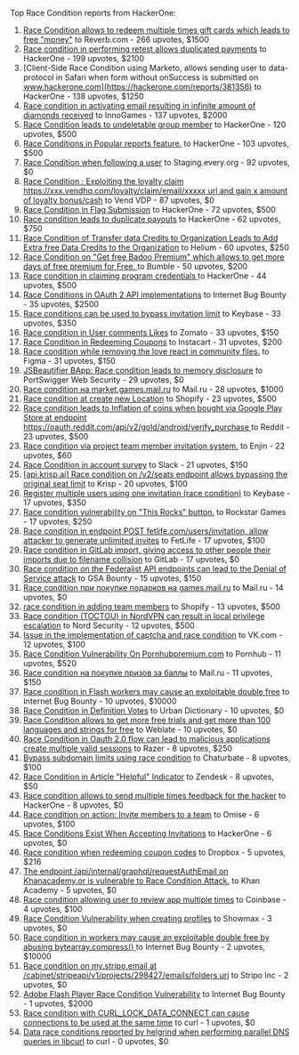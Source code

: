 Top Race Condition reports from HackerOne:

1. [Race Condition allows to redeem multiple times gift cards which leads to free "money"](https://hackerone.com/reports/759247) to Reverb.com - 266 upvotes, $1500
2. [Race condition in performing retest allows duplicated payments](https://hackerone.com/reports/429026) to HackerOne - 199 upvotes, $2100
3. [Client-Side Race Condition using Marketo, allows sending user to data-protocol in Safari when form without onSuccess is submitted on www.hackerone.com](https://hackerone.com/reports/381356) to HackerOne - 138 upvotes, $1250
4. [Race condition in activating email resulting in infinite amount of diamonds received](https://hackerone.com/reports/509629) to InnoGames - 137 upvotes, $2000
5. [Race Condition leads to undeletable group member](https://hackerone.com/reports/604534) to HackerOne - 120 upvotes, $500
6. [Race Conditions in Popular reports feature.](https://hackerone.com/reports/146845) to HackerOne - 103 upvotes, $500
7. [Race Condition when following a user](https://hackerone.com/reports/927384) to Staging.every.org - 92 upvotes, $0
8. [Race Condition : Exploiting the loyalty claim https://xxx.vendhq.com/loyalty/claim/email/xxxxx url and gain x amount of loyalty bonus/cash](https://hackerone.com/reports/331940) to Vend VDP - 87 upvotes, $0
9. [Race Condition in Flag Submission](https://hackerone.com/reports/454949) to HackerOne - 72 upvotes, $500
10. [Race condition leads to duplicate payouts](https://hackerone.com/reports/220445) to HackerOne - 62 upvotes, $750
11. [Race Condition of Transfer data Credits to Organization Leads to Add Extra free Data Credits to the Organization](https://hackerone.com/reports/974892) to Helium - 60 upvotes, $250
12. [Race Condition on "Get free Badoo Premium" which allows to get more days of free premium for Free. ](https://hackerone.com/reports/1037430) to Bumble - 50 upvotes, $200
13. [Race condition in claiming program credentials ](https://hackerone.com/reports/488985) to HackerOne - 44 upvotes, $500
14. [Race Conditions in OAuth 2 API implementations](https://hackerone.com/reports/55140) to Internet Bug Bounty - 35 upvotes, $2500
15. [Race conditions can be used to bypass invitation limit](https://hackerone.com/reports/115007) to Keybase - 33 upvotes, $350
16. [Race condition in User comments  Likes](https://hackerone.com/reports/1409913) to Zomato - 33 upvotes, $150
17. [Race Condition in Redeeming Coupons](https://hackerone.com/reports/157996) to Instacart - 31 upvotes, $200
18. [Race condition while removing the love react in community files.](https://hackerone.com/reports/996141) to Figma - 31 upvotes, $150
19. [JSBeautifier BApp: Race condition leads to memory disclosure](https://hackerone.com/reports/187134) to PortSwigger Web Security - 29 upvotes, $0
20. [Race condition на market.games.mail.ru](https://hackerone.com/reports/317557) to Mail.ru - 28 upvotes, $1000
21. [Race condition at create new Location](https://hackerone.com/reports/413759) to Shopify - 23 upvotes, $500
22. [Race condition leads to Inflation of coins when bought via Google Play Store at endpoint https://oauth.reddit.com/api/v2/gold/android/verify_purchase ](https://hackerone.com/reports/801743) to Reddit - 23 upvotes, $500
23. [Race condition via project team member invitation system.](https://hackerone.com/reports/1108291) to Enjin - 22 upvotes, $60
24. [Race Condition in account survey](https://hackerone.com/reports/165570) to Slack - 21 upvotes, $150
25. [[api.krisp.ai] Race condition on /v2/seats endpoint allows bypassing the original seat limit](https://hackerone.com/reports/1418419) to Krisp - 20 upvotes, $100
26. [Register multiple users using one invitation (race condition)](https://hackerone.com/reports/148609) to Keybase - 17 upvotes, $350
27. [Race condition vulnerability on "This Rocks" button.](https://hackerone.com/reports/474021) to Rockstar Games - 17 upvotes, $250
28. [Race condition in endpoint POST fetlife.com/users/invitation, allow attacker to generate unlimited invites](https://hackerone.com/reports/1460373) to FetLife - 17 upvotes, $100
29. [Race condition in GitLab import, giving access to other people their imports due to filename collision](https://hackerone.com/reports/214028) to GitLab - 17 upvotes, $0
30. [Race condition on the Federalist API endpoints can lead to the Denial of Service attack](https://hackerone.com/reports/249319) to GSA Bounty - 15 upvotes, $150
31. [Race condition при покупке подарков на games.mail.ru](https://hackerone.com/reports/685432) to Mail.ru - 14 upvotes, $0
32. [race condition in adding team members](https://hackerone.com/reports/176127) to Shopify - 13 upvotes, $500
33. [Race condition (TOCTOU) in NordVPN can result in local privilege escalation](https://hackerone.com/reports/768110) to Nord Security - 12 upvotes, $500
34. [Issue in the implementation of captcha and race condition](https://hackerone.com/reports/67562) to VK.com - 12 upvotes, $100
35. [Race Condition Vulnerability On Pornhubpremium.com](https://hackerone.com/reports/183624) to Pornhub - 11 upvotes, $520
36. [Race condition на покупке призов за баллы](https://hackerone.com/reports/700833) to Mail.ru - 11 upvotes, $150
37. [Race condition in Flash workers may cause an exploitabl​e double free](https://hackerone.com/reports/37240) to Internet Bug Bounty - 10 upvotes, $10000
38. [Race Condition in Definition Votes](https://hackerone.com/reports/152717) to Urban Dictionary - 10 upvotes, $0
39. [Race Condition allows to get more free trials and get more than 100 languages and strings for free](https://hackerone.com/reports/1087188) to Weblate - 10 upvotes, $0
40. [Race Condition in Oauth 2.0 flow can lead to malicious applications create multiple valid sessions](https://hackerone.com/reports/699112) to Razer - 8 upvotes, $250
41. [Bypass subdomain limits using race condition](https://hackerone.com/reports/395351) to Chaturbate - 8 upvotes, $100
42. [Race Condition in Article "Helpful" Indicator](https://hackerone.com/reports/109485) to Zendesk - 8 upvotes, $50
43. [Race condition allows to send multiple times feedback for the hacker](https://hackerone.com/reports/1132171) to HackerOne - 8 upvotes, $0
44. [Race condition on action: Invite members to a team](https://hackerone.com/reports/1285538) to Omise - 6 upvotes, $100
45. [Race Conditions Exist When Accepting Invitations](https://hackerone.com/reports/119354) to HackerOne - 6 upvotes, $0
46. [Race condition when redeeming coupon codes](https://hackerone.com/reports/59179) to Dropbox - 5 upvotes, $216
47. [The endpoint /api/internal/graphql/requestAuthEmail on Khanacademy.or is vulnerable to Race Condition Attack.](https://hackerone.com/reports/1293377) to Khan Academy - 5 upvotes, $0
48. [Race condition allowing user to review app multiple times](https://hackerone.com/reports/106360) to Coinbase - 4 upvotes, $100
49. [Race Condition Vulnerability when creating profiles](https://hackerone.com/reports/1428690) to Showmax - 3 upvotes, $0
50. [Race condition in workers may cause an exploitable double free by abusing bytearray.compress()  ](https://hackerone.com/reports/47227) to Internet Bug Bounty - 2 upvotes, $10000
51. [Race condition on my.stripo.email at /cabinet/stripeapi/v1/projects/298427/emails/folders uri](https://hackerone.com/reports/994051) to Stripo Inc - 2 upvotes, $0
52. [Adobe Flash Player Race Condition Vulnerability](https://hackerone.com/reports/119657) to Internet Bug Bounty - 1 upvotes, $2000
53. [Race condition with CURL_LOCK_DATA_CONNECT can cause connections to be used at the same time](https://hackerone.com/reports/724134) to curl - 1 upvotes, $0
54. [Data race conditions reported by helgrind when performing parallel DNS queries in libcurl](https://hackerone.com/reports/1019457) to curl - 0 upvotes, $0
